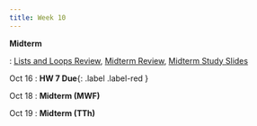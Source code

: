 ```yaml
---
title: Week 10
---
```


**Midterm**

: [Lists and Loops Review](https://docs.google.com/presentation/d/1YSwcCjR5pveEC3O8ljXJbSLQMWQUbCHm8cd0cWKYBvg/edit#slide=id.p), [Midterm Review](https://edstem.org/us/courses/41263/lessons/72579/slides/387970), [Midterm Study Slides](https://docs.google.com/presentation/d/1D9fDf9vZ1qqKXkIMwcJn2XA1pwNwsgEF6Zf0xxLgn8U/edit#slide=id.p)

Oct 16
:  **HW 7 Due**{: .label .label-red }

Oct 18
:  **Midterm (MWF)**

Oct 19
:  **Midterm (TTh)**
